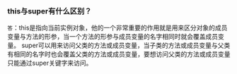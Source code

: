 ### this与super有什么区别？

`答`：this是指向当前实例对象，他的一个非常重要的作用就是用来区分对象的成员变量与方法的形参，当一个方法的形参与成员变量的名字相同时就会覆盖成员变量。
super可以用来访问父类的方法或成员变量，当子类的方法或成员变量与父类有相同的名字时也会覆盖父类的方法或成员变量，要想访问父类的方法或成员变量只能通过super关键字来访问。
